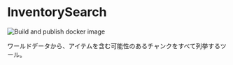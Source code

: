 ﻿# InventorySearch

![Build and publish docker image](https://github.com/GiganticMinecraft/InventorySearch/workflows/Build%20and%20publish%20docker%20image/badge.svg?branch=master)

ワールドデータから、アイテムを含む可能性のあるチャンクをすべて列挙するツール。
